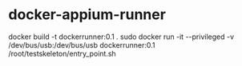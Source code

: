 # docker-appium-runner



docker build -t dockerrunner:0.1 .
sudo docker run -it --privileged -v /dev/bus/usb:/dev/bus/usb dockerrunner:0.1 /root/testskeleton/entry_point.sh
